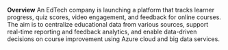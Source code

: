 **Overview**
An EdTech company is launching a platform that tracks learner progress, quiz scores, video engagement, 
and feedback for online courses. The aim is to centralize educational data from various sources, support 
real-time reporting and feedback analytics, and enable data-driven decisions on course improvement using 
Azure cloud and big data services.
